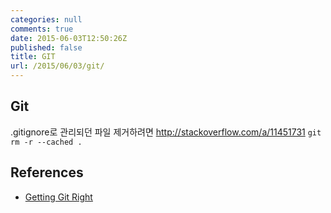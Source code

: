 ```yaml
---
categories: null
comments: true
date: 2015-06-03T12:50:26Z
published: false
title: GIT
url: /2015/06/03/git/
---
```


## Git

.gitignore로 관리되던 파일 제거하려면
http://stackoverflow.com/a/11451731
`git rm -r --cached .`

## References
* [Getting Git Right](https://www.atlassian.com/git)
